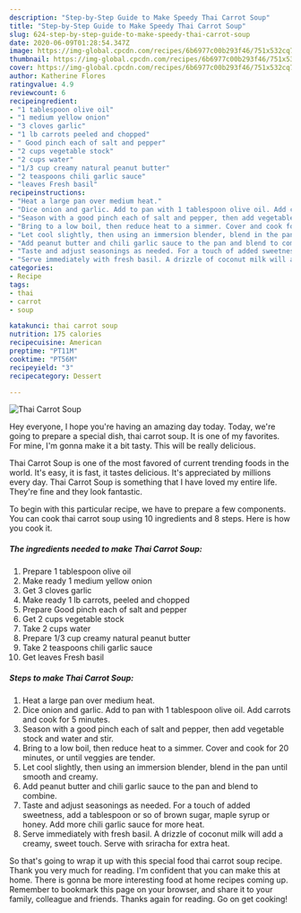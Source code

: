 ```yaml
---
description: "Step-by-Step Guide to Make Speedy Thai Carrot Soup"
title: "Step-by-Step Guide to Make Speedy Thai Carrot Soup"
slug: 624-step-by-step-guide-to-make-speedy-thai-carrot-soup
date: 2020-06-09T01:28:54.347Z
image: https://img-global.cpcdn.com/recipes/6b6977c00b293f46/751x532cq70/thai-carrot-soup-recipe-main-photo.jpg
thumbnail: https://img-global.cpcdn.com/recipes/6b6977c00b293f46/751x532cq70/thai-carrot-soup-recipe-main-photo.jpg
cover: https://img-global.cpcdn.com/recipes/6b6977c00b293f46/751x532cq70/thai-carrot-soup-recipe-main-photo.jpg
author: Katherine Flores
ratingvalue: 4.9
reviewcount: 6
recipeingredient:
- "1 tablespoon olive oil"
- "1 medium yellow onion"
- "3 cloves garlic"
- "1 lb carrots peeled and chopped"
- " Good pinch each of salt and pepper"
- "2 cups vegetable stock"
- "2 cups water"
- "1/3 cup creamy natural peanut butter"
- "2 teaspoons chili garlic sauce"
- "leaves Fresh basil"
recipeinstructions:
- "Heat a large pan over medium heat."
- "Dice onion and garlic. Add to pan with 1 tablespoon olive oil. Add carrots and cook for 5 minutes."
- "Season with a good pinch each of salt and pepper, then add vegetable stock and water and stir."
- "Bring to a low boil, then reduce heat to a simmer. Cover and cook for 20 minutes, or until veggies are tender."
- "Let cool slightly, then using an immersion blender, blend in the pan until smooth and creamy."
- "Add peanut butter and chili garlic sauce to the pan and blend to combine."
- "Taste and adjust seasonings as needed. For a touch of added sweetness, add a tablespoon or so of brown sugar, maple syrup or honey. Add more chili garlic sauce for more heat."
- "Serve immediately with fresh basil. A drizzle of coconut milk will add a creamy, sweet touch. Serve with sriracha for extra heat."
categories:
- Recipe
tags:
- thai
- carrot
- soup

katakunci: thai carrot soup 
nutrition: 175 calories
recipecuisine: American
preptime: "PT11M"
cooktime: "PT56M"
recipeyield: "3"
recipecategory: Dessert

---
```



![Thai Carrot Soup](https://img-global.cpcdn.com/recipes/6b6977c00b293f46/751x532cq70/thai-carrot-soup-recipe-main-photo.jpg)

Hey everyone, I hope you're having an amazing day today. Today, we're going to prepare a special dish, thai carrot soup. It is one of my favorites. For mine, I'm gonna make it a bit tasty. This will be really delicious.



Thai Carrot Soup is one of the most favored of current trending foods in the world. It's easy, it is fast, it tastes delicious. It's appreciated by millions every day. Thai Carrot Soup is something that I have loved my entire life. They're fine and they look fantastic.


To begin with this particular recipe, we have to prepare a few components. You can cook thai carrot soup using 10 ingredients and 8 steps. Here is how you cook it.

<!--inarticleads1-->

##### The ingredients needed to make Thai Carrot Soup:

1. Prepare 1 tablespoon olive oil
1. Make ready 1 medium yellow onion
1. Get 3 cloves garlic
1. Make ready 1 lb carrots, peeled and chopped
1. Prepare  Good pinch each of salt and pepper
1. Get 2 cups vegetable stock
1. Take 2 cups water
1. Prepare 1/3 cup creamy natural peanut butter
1. Take 2 teaspoons chili garlic sauce
1. Get leaves Fresh basil




<!--inarticleads2-->

##### Steps to make Thai Carrot Soup:

1. Heat a large pan over medium heat.
1. Dice onion and garlic. Add to pan with 1 tablespoon olive oil. Add carrots and cook for 5 minutes.
1. Season with a good pinch each of salt and pepper, then add vegetable stock and water and stir.
1. Bring to a low boil, then reduce heat to a simmer. Cover and cook for 20 minutes, or until veggies are tender.
1. Let cool slightly, then using an immersion blender, blend in the pan until smooth and creamy.
1. Add peanut butter and chili garlic sauce to the pan and blend to combine.
1. Taste and adjust seasonings as needed. For a touch of added sweetness, add a tablespoon or so of brown sugar, maple syrup or honey. Add more chili garlic sauce for more heat.
1. Serve immediately with fresh basil. A drizzle of coconut milk will add a creamy, sweet touch. Serve with sriracha for extra heat.




So that's going to wrap it up with this special food thai carrot soup recipe. Thank you very much for reading. I'm confident that you can make this at home. There is gonna be more interesting food at home recipes coming up. Remember to bookmark this page on your browser, and share it to your family, colleague and friends. Thanks again for reading. Go on get cooking!
